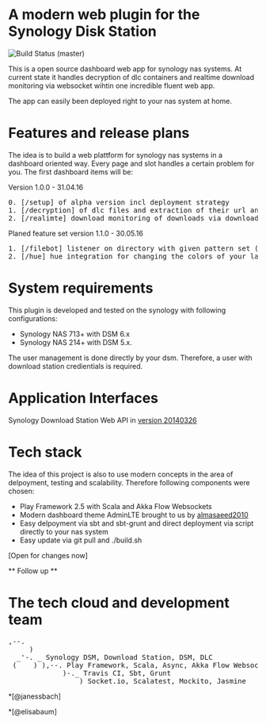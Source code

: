 A modern web plugin for the Synology Disk Station
=================================================

![Build Status](https://travis-ci.org/janessbach/synology-dlc.svg?branch=master) (master)

This is a open source dashboard web app for synology nas systems.
At current state it handles decryption of dlc containers and realtime
download monitoring via websocket wihtin one incredible fluent web app.

The app can easily been deployed right to your nas system at home. 

Features and release plans
====================================================================

The idea is to build a web plattform for synology nas systems in a dashboard oriented way.
Every page and slot handles a certain problem for you. The first dashboard items will be:

Version 1.0.0 - 31.04.16
<pre>
0. [/setup] of alpha version incl deployment strategy
1. [/decryption] of dlc files and extraction of their url and filenames and push urls to synology disk station via web api
2. [/realimte] download monitoring of downloads via download station web api
</pre>

Planed feature set version 1.1.0 - 30.05.16
<pre>
1. [/filebot] listener on directory with given pattern set (automatic renaming of movie, series and music)
2. [/hue] hue integration for changing the colors of your lamps in the network 
</pre>

System requirements
======================

This plugin is developed and tested on the synology with following configurations:

- Synology NAS 713+ with DSM 6.x 
- Synology NAS 214+ with DSM 5.x.

The user management is done directly by your dsm. Therefore, a user with download station credientials is required. 

Application Interfaces
========================

Synology Download Station Web API in [version 20140326](https://global.download.synology.com/download/Document/DeveloperGuide/Synology_Download_Station_Web_API.pdf)

Tech stack
======================

The idea of this project is also to use modern concepts in the area of delpoyment, testing and scalability.
Therefore following components were chosen:

- Play Framework 2.5 with Scala and Akka Flow Websockets
- Modern dashboard theme AdminLTE brought to us by [almasaeed2010](https://github.com/almasaeed2010/AdminLTE)    
- Easy delpoyment via sbt and sbt-grunt and direct deployment via script directly to your nas system
- Easy update via git pull and ./build.sh

[Open for changes now]

** Follow up **

The tech cloud and development team
===================================
<pre>
,--. 
     ) 
  _'-. _ Synology DSM, Download Station, DSM, DLC
 (    ) ),--. Play Framework, Scala, Async, Akka Flow Websockets
             )-._ Travis CI, Sbt, Grunt
_________________) Socket.io, Scalatest, Mockito, Jasmine
</pre>

*[@janessbach]

*[@elisabaum]
